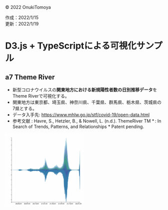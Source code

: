 ©︎ 2022 OnukiTomoya  

作成：2022/1/15  
更新：2022/1/19  


# D3.js + TypeScriptによる可視化サンプル

## a7 Theme River
- 新型コロナウイルスの**関東地方における新規陽性者数の日別推移データ**をTheme Riverで可視化する。
- 関東地方は東京都、埼玉県、神奈川県、千葉県、群馬県、栃木県、茨城県の7県とする。
- データ入手先: https://www.mhlw.go.jp/stf/covid-19/open-data.html
- 参考文献 : Havre, S., Hetzler, B., &#38; Nowell, L. (n.d.). ThemeRiver TM * : In Search of Trends, Patterns, and Relationships * Patent pending.

<img src="./img/1g_ThemeRiver.png" width="50%">
